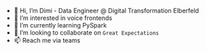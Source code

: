 - 👋 Hi, I’m Dimi - Data Engineer @ Digital Transformation Elberfeld
- 👄 I’m interested in voice frontends
- 🌱 I’m currently learning PySpark
- 💞️ I’m looking to collaborate on `Great Expectations`
- 📫 Reach me via teams

<!---
GHIF0/GHIF0 is a ✨ special ✨ repository because its `README.md` (this file) appears on your GitHub profile.
You can click the Preview link to take a look at your changes.
--->

